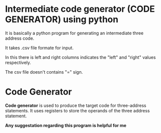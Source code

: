# Intermediate code generator (CODE GENERATOR) using python

It is basically a python program for generating an intermediate three address code.

It takes  .csv file formate for input.

In this there is left and right columns indicates the "left" and "right" values respectively.

The csv file doesn't contains "=" sign.

# Code Generator

**Code generator** is used to produce the target code for three-address statements. It uses registers to store the operands of the three address statement.

**Any suggestation regarding this program is helpful for me**
